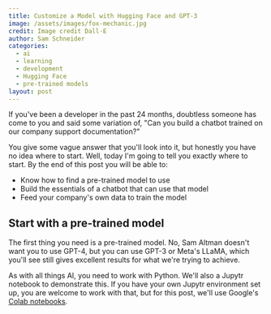 ```yaml
---
title: Customize a Model with Hugging Face and GPT-3
image: /assets/images/fox-mechanic.jpg
credit: Image credit Dall·E
author: Sam Schneider
categories:
  - ai
  - learning
  - development
  - Hugging Face
  - pre-trained models
layout: post
---
```


If you've been a developer in the past 24 months, doubtless someone has come to you and said some variation of, "Can you build a chatbot trained on our company support documentation?"

You give some vague answer that you'll look into it, but honestly you have no idea where to start. Well, today I'm going to tell you exactly where to start. By the end of this post you will be able to:

* Know how to find a pre-trained model to use
* Build the essentials of a chatbot that can use that model
* Feed your company's own data to train the model

## Start with a pre-trained model

The first thing you need is a pre-trained model. No, Sam Altman doesn't want you to use GPT-4, but you can use GPT-3 or Meta's LLaMA, which you'll see still gives excellent results for what we're trying to achieve.

As with all things AI, you need to work with Python. We'll also a Jupytr notebook to demonstrate this. If you have your own Jupytr environment set up, you are welcome to work with that, but for this post, we'll use Google's [Colab notebooks](https://colab.google/).
